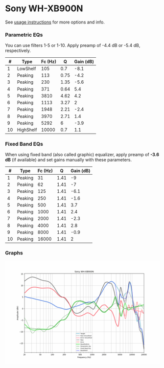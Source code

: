 # Sony WH-XB900N
See [usage instructions](https://github.com/jaakkopasanen/AutoEq#usage) for more options and info.

### Parametric EQs
You can use filters 1-5 or 1-10. Apply preamp of -4.4 dB or -5.4 dB, respectively.

|   # | Type      |   Fc (Hz) |    Q |   Gain (dB) |
|-----|-----------|-----------|------|-------------|
|   1 | LowShelf  |       105 | 0.7  |        -8.1 |
|   2 | Peaking   |       113 | 0.75 |        -4.2 |
|   3 | Peaking   |       230 | 1.35 |        -5.6 |
|   4 | Peaking   |       371 | 0.64 |         5.4 |
|   5 | Peaking   |      3810 | 4.62 |         4.2 |
|   6 | Peaking   |      1113 | 3.27 |         2   |
|   7 | Peaking   |      1948 | 2.21 |        -2.4 |
|   8 | Peaking   |      3970 | 2.71 |         1.4 |
|   9 | Peaking   |      5292 | 6    |        -3.9 |
|  10 | HighShelf |     10000 | 0.7  |         1.1 |

### Fixed Band EQs
When using fixed band (also called graphic) equalizer, apply preamp of **-3.6 dB** (if available) and set gains manually with these parameters.

|   # | Type    |   Fc (Hz) |    Q |   Gain (dB) |
|-----|---------|-----------|------|-------------|
|   1 | Peaking |        31 | 1.41 |        -9   |
|   2 | Peaking |        62 | 1.41 |        -7   |
|   3 | Peaking |       125 | 1.41 |        -6.1 |
|   4 | Peaking |       250 | 1.41 |        -1.6 |
|   5 | Peaking |       500 | 1.41 |         3.7 |
|   6 | Peaking |      1000 | 1.41 |         2.4 |
|   7 | Peaking |      2000 | 1.41 |        -2.3 |
|   8 | Peaking |      4000 | 1.41 |         2.8 |
|   9 | Peaking |      8000 | 1.41 |        -0.9 |
|  10 | Peaking |     16000 | 1.41 |         2   |

### Graphs
![](./Sony%20WH-XB900N.png)
